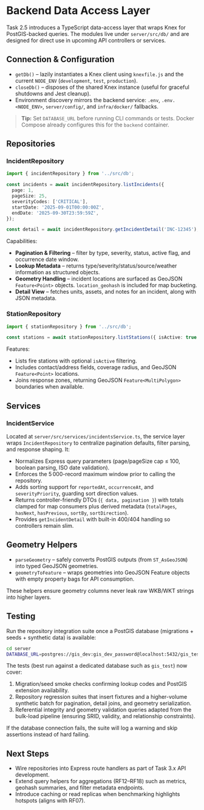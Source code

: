 # Backend Data Access Layer

Task 2.5 introduces a TypeScript data-access layer that wraps Knex for PostGIS-backed queries. The modules live under `server/src/db/` and are designed for direct use in upcoming API controllers or services.

## Connection & Configuration

- `getDb()` – lazily instantiates a Knex client using `knexfile.js` and the current `NODE_ENV` (`development`, `test`, `production`).
- `closeDb()` – disposes of the shared Knex instance (useful for graceful shutdowns and Jest cleanup).
- Environment discovery mirrors the backend service: `.env`, `.env.<NODE_ENV>`, `server/config/`, and `infra/docker/` fallbacks.

> **Tip:** Set `DATABASE_URL` before running CLI commands or tests. Docker Compose already configures this for the `backend` container.

## Repositories

### IncidentRepository

```ts
import { incidentRepository } from '../src/db';

const incidents = await incidentRepository.listIncidents({
  page: 1,
  pageSize: 25,
  severityCodes: ['CRITICAL'],
  startDate: '2025-09-01T00:00:00Z',
  endDate: '2025-09-30T23:59:59Z',
});

const detail = await incidentRepository.getIncidentDetail('INC-12345');
```

Capabilities:

- **Pagination & Filtering** – filter by type, severity, status, active flag, and occurrence date window.
- **Lookup Metadata** – returns type/severity/status/source/weather information as structured objects.
- **Geometry Handling** – incident locations are surfaced as GeoJSON `Feature<Point>` objects. `location_geohash` is included for map bucketing.
- **Detail View** – fetches units, assets, and notes for an incident, along with JSON metadata.

### StationRepository

```ts
import { stationRepository } from '../src/db';

const stations = await stationRepository.listStations({ isActive: true });
```

Features:

- Lists fire stations with optional `isActive` filtering.
- Includes contact/address fields, coverage radius, and GeoJSON `Feature<Point>` locations.
- Joins response zones, returning GeoJSON `Feature<MultiPolygon>` boundaries when available.

## Services

### IncidentService

Located at `server/src/services/incidentsService.ts`, the service layer wraps `IncidentRepository` to centralize pagination defaults, filter parsing, and response shaping. It:

- Normalizes Express query parameters (page/pageSize cap ≤ 100, boolean parsing, ISO date validation).
- Enforces the 5 000-record maximum window prior to calling the repository.
- Adds sorting support for `reportedAt`, `occurrenceAt`, and `severityPriority`, guarding sort direction values.
- Returns controller-friendly DTOs (`{ data, pagination }`) with totals clamped for map consumers plus derived metadata (`totalPages`, `hasNext`, `hasPrevious`, `sortBy`, `sortDirection`).
- Provides `getIncidentDetail` with built-in 400/404 handling so controllers remain slim.

## Geometry Helpers

- `parseGeometry` – safely converts PostGIS outputs (from `ST_AsGeoJSON`) into typed GeoJSON geometries.
- `geometryToFeature` – wraps geometries into GeoJSON Feature objects with empty property bags for API consumption.

These helpers ensure geometry columns never leak raw WKB/WKT strings into higher layers.

## Testing

Run the repository integration suite once a PostGIS database (migrations + seeds + synthetic data) is available:

```bash
cd server
DATABASE_URL=postgres://gis_dev:gis_dev_password@localhost:5432/gis_test npm run test:db
```

The tests (best run against a dedicated database such as `gis_test`) now cover:

1. Migration/seed smoke checks confirming lookup codes and PostGIS extension availability.
2. Repository regression suites that insert fixtures and a higher-volume synthetic batch for pagination, detail joins, and geometry serialization.
3. Referential integrity and geometry validation queries adapted from the bulk-load pipeline (ensuring SRID, validity, and relationship constraints).

If the database connection fails, the suite will log a warning and skip assertions instead of hard failing.

## Next Steps

- Wire repositories into Express route handlers as part of Task 3.x API development.
- Extend query helpers for aggregations (RF12–RF18) such as metrics, geohash summaries, and filter metadata endpoints.
- Introduce caching or read replicas when benchmarking highlights hotspots (aligns with RF07).
